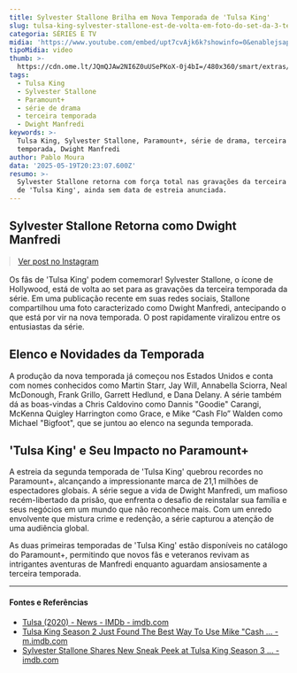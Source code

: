 ```yaml
---
title: Sylvester Stallone Brilha em Nova Temporada de 'Tulsa King'
slug: tulsa-king-sylvester-stallone-est-de-volta-em-foto-do-set-da-3-temporada
categoria: SÉRIES E TV
midia: 'https://www.youtube.com/embed/upt7cvAjk6k?showinfo=0&enablejsapi=1'
tipoMidia: video
thumb: >-
  https://cdn.ome.lt/JQmQJAw2NI6Z0uUSePKoX-0j4bI=/480x360/smart/extras/conteudos/Design_sem_nome_8_tpHq2K8.jpg
tags:
  - Tulsa King
  - Sylvester Stallone
  - Paramount+
  - série de drama
  - terceira temporada
  - Dwight Manfredi
keywords: >-
  Tulsa King, Sylvester Stallone, Paramount+, série de drama, terceira
  temporada, Dwight Manfredi
author: Pablo Moura
data: '2025-05-19T20:23:07.600Z'
resumo: >-
  Sylvester Stallone retorna com força total nas gravações da terceira temporada
  de 'Tulsa King', ainda sem data de estreia anunciada.
---
```


## Sylvester Stallone Retorna como Dwight Manfredi

<blockquote class="instagram-media" data-instgrm-permalink="https://www.instagram.com/p/DJrXGeaNvPm/" data-instgrm-version="14" style="width:100%; max-width:540px; margin:1rem auto;"><a href="https://www.instagram.com/p/DJrXGeaNvPm/">Ver post no Instagram</a></blockquote>

Os fãs de 'Tulsa King' podem comemorar! Sylvester Stallone, o ícone de Hollywood, está de volta ao set para as gravações da terceira temporada da série. Em uma publicação recente em suas redes sociais, Stallone compartilhou uma foto caracterizado como Dwight Manfredi, antecipando o que está por vir na nova temporada. O post rapidamente viralizou entre os entusiastas da série.

## Elenco e Novidades da Temporada

A produção da nova temporada já começou nos Estados Unidos e conta com nomes conhecidos como Martin Starr, Jay Will, Annabella Sciorra, Neal McDonough, Frank Grillo, Garrett Hedlund, e Dana Delany. A série também dá as boas-vindas a Chris Caldovino como Dannis "Goodie" Carangi, McKenna Quigley Harrington como Grace, e Mike “Cash Flo” Walden como Michael "Bigfoot", que se juntou ao elenco na segunda temporada.

## 'Tulsa King' e Seu Impacto no Paramount+

A estreia da segunda temporada de 'Tulsa King' quebrou recordes no Paramount+, alcançando a impressionante marca de 21,1 milhões de espectadores globais. A série segue a vida de Dwight Manfredi, um mafioso recém-libertado da prisão, que enfrenta o desafio de reinstalar sua família e seus negócios em um mundo que não reconhece mais. Com um enredo envolvente que mistura crime e redenção, a série capturou a atenção de uma audiência global.

As duas primeiras temporadas de 'Tulsa King' estão disponíveis no catálogo do Paramount+, permitindo que novos fãs e veteranos revivam as intrigantes aventuras de Manfredi enquanto aguardam ansiosamente a terceira temporada.

---

#### Fontes e Referências

- [Tulsa (2020) - News - IMDb - imdb.com](https://www.imdb.com/title/tt8477134/news/)
- [Tulsa King Season 2 Just Found The Best Way To Use Mike "Cash ... - m.imdb.com](https://m.imdb.com/news/ni64887606/?ref_=nm_nwr_1)
- [Sylvester Stallone Shares New Sneak Peek at Tulsa King Season 3 ... - imdb.com](https://www.imdb.com/news/ni65290231/?ref_=tt_nwr_1)
